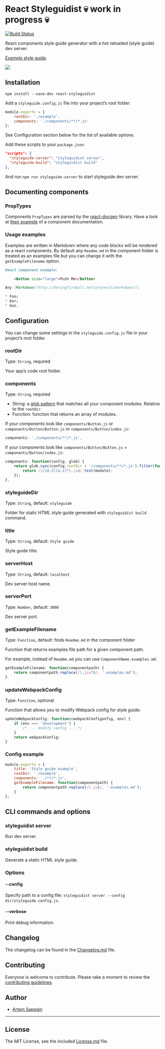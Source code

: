# React Styleguidist :skull: work in progress :skull:

[![Build Status](https://travis-ci.org/sapegin/react-styleguidist.svg)](https://travis-ci.org/sapegin/react-styleguidist)

React components style guide generator with a hot reloaded (style guide) dev server.

[Example style guide](http://sapegin.github.io/react-styleguidist/).

![](https://s3.amazonaws.com/f.cl.ly/items/3e0u2n271y182F1N0k3K/Screen%20Recording%202015-09-07%20at%2010.30%20AM.gif)

## Installation

```
npm install --save-dev react-styleguidist
```

Add a `styleguide.config.js` file into your project’s root folder:

```javascript
module.exports = {
	rootDir: './example',
	components: './components/**/*.js'
};
```

See Configuration section below for the list of available options.

Add these scripts to your `package.json`:

```json
"scripts": {
  "styleguide-server": "styleguidist server",
  "styleguide-build": "styleguidist build"
},
```

And run `npm run styleguide-server` to start styleguide dev server.

## Documenting components

### PropTypes

Components `PropTypes` are parsed by the [react-docgen](https://github.com/reactjs/react-docgen) library. Have a look at [their example](https://github.com/reactjs/react-docgen#example) of a component documentation.

### Usage examples

Examples are written in Markdown where any code blocks will be rendered as a react components. By default any `Readme.md` in the component folder is treated as an examples file but you can change it with the `getExampleFilename` option.

```markdown
React component example:

	<Button size="large">Push Me</Button>

Any [Markdown](http://daringfireball.net/projects/markdown/):

* Foo;
* bar;
* baz.
```

## Configuration

You can change some settings in the `styleguide.config.js` file in your project’s root folder.

### rootDir

Type: `String`, required

Your app’s code root folder.

### components

Type: `String`, required

- String: a [glob pattern](https://github.com/isaacs/node-glob#glob-primer) that matches all your component modules. Relative to the `rootDir`.
- Function: function that returns an array of modules.

If your components look like `components/Button.js` or `components/Button/Button.js` or `components/Button/index.js`:

```javascript
components: './components/**/*.js',
```

If your components look like `components/Button/Button.js` + `components/Button/index.js`:

```javascript
components: function(config, glob) {
	return glob.sync(config.rootDir + '/components/**/*.js').filter(function(module) {
		return /\/[A-Z][a-z]*\.js$/.test(module);
	});
},
```

### styleguideDir

Type: `String`, default: `styleguide`

Folder for static HTML style guide generated with `styleguidist build` command.

### title

Type: `String`, default: `Style guide`

Style guide title.

### serverHost

Type: `String`, default: `localhost`

Dev server host name.

### serverPort

Type: `Number`, default: `3000`

Dev server port.

### getExampleFilename

Type: `Function`, default: finds `Readme.md` in the component folder

Function that returns examples file path for a given component path.

For example, instead of `Readme.md` you can use `ComponentName.examples.md`:

```javascript
getExampleFilename: function(componentpath) {
	return componentpath.replace(/\.jsx?$/, '.examples.md');
}
```

### updateWebpackConfig

Type: `Function`, optional

Function that allows you to modify Webpack config for style guide:

```javascript
updateWebpackConfig: function(cwebpackConfigonfig, env) {
	if (env === 'development') {
		/* ... modify config ... */
	}
	return webpackConfig;
}
```

### Config example

```javascript
module.exports = {
	title: 'Style guide example',
	rootDir: './example',
	components: './**/*.js',
	getExampleFilename: function(componentpath) {
		return componentpath.replace(/\.js$/, '.examples.md');
	}
};
```

## CLI commands and options

### styleguidist server

Run dev server.

### styleguidist build

Generate a static HTML style guide.

### Options

#### --config

Specify path to a config file: `styleguidist server --config dir/styleguide.config.js`.

#### --verbose

Print debug information.

## Changelog

The changelog can be found in the [Changelog.md](Changelog.md) file.

## Contributing

Everyone is welcome to contribute. Please take a moment to review the [contributing guidelines](Contributing.md).

## Author

* [Artem Sapegin](http://sapegin.me)

---

## License

The MIT License, see the included [License.md](License.md) file.
